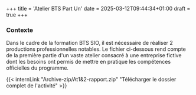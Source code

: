 +++
title = 'Atelier BTS Part Un'
date = 2025-03-12T09:44:34+01:00
draft = true
+++
### Contexte

Dans le cadre de la formation BTS SIO, il est nécessaire de réaliser 2 productions professionnelles notables. Le fichier ci-dessous rend compte de la première partie d'un vaste atelier consacré à une entreprise fictive dont les besoins ont permis de mettre en pratique les compétences officielles du programme.


{{< internLink "Archive-zip/At1&2-rapport.zip" "Télécharger le dossier complet de l'activité" >}}